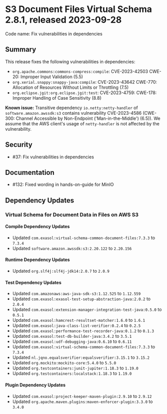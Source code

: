 # S3 Document Files Virtual Schema 2.8.1, released 2023-09-28

Code name: Fix vulnerabilities in dependencies

## Summary

This release fixes the following vulnerabilities in dependencies:

* `org.apache.commons:commons-compress:compile`: CVE-2023-42503 CWE-20: Improper Input Validation (5.5)
* `org.xerial.snappy:snappy-java:compile`: CVE-2023-43642 CWE-770: Allocation of Resources Without Limits or Throttling (7.5)
* `org.eclipse.jgit:org.eclipse.jgit:test`: CVE-2023-4759: CWE-178: Improper Handling of Case Sensitivity (8.8)

**Known issue:** Transitive dependency `io.netty:netty-handler` of `software.amazon.awssdk:s3` contains vulnerability CVE-2023-4586 (CWE-300: Channel Accessible by Non-Endpoint ('Man-in-the-Middle') (6.5)). We assume that the AWS client's usage of `netty-handler` is not affected by the vulnerability.

## Security

* #37: Fix vulnerabilities in dependencies

## Documentation

* #132: Fixed wording in hands-on-guide for MinIO

## Dependency Updates

### Virtual Schema for Document Data in Files on AWS S3

#### Compile Dependency Updates

* Updated `com.exasol:virtual-schema-common-document-files:7.3.3` to `7.3.4`
* Updated `software.amazon.awssdk:s3:2.20.122` to `2.20.156`

#### Runtime Dependency Updates

* Updated `org.slf4j:slf4j-jdk14:2.0.7` to `2.0.9`

#### Test Dependency Updates

* Updated `com.amazonaws:aws-java-sdk-s3:1.12.525` to `1.12.559`
* Updated `com.exasol:exasol-test-setup-abstraction-java:2.0.2` to `2.0.4`
* Updated `com.exasol:extension-manager-integration-test-java:0.5.0` to `0.5.1`
* Updated `com.exasol:hamcrest-resultset-matcher:1.6.0` to `1.6.1`
* Updated `com.exasol:java-class-list-verifier:0.2.4` to `0.2.5`
* Updated `com.exasol:performance-test-recorder-java:0.1.2` to `0.1.3`
* Updated `com.exasol:test-db-builder-java:3.4.2` to `3.5.1`
* Updated `com.exasol:udf-debugging-java:0.6.10` to `0.6.11`
* Updated `com.exasol:virtual-schema-common-document-files:7.3.3` to `7.3.4`
* Updated `nl.jqno.equalsverifier:equalsverifier:3.15.1` to `3.15.2`
* Updated `org.mockito:mockito-core:5.4.0` to `5.5.0`
* Updated `org.testcontainers:junit-jupiter:1.18.3` to `1.19.0`
* Updated `org.testcontainers:localstack:1.18.3` to `1.19.0`

#### Plugin Dependency Updates

* Updated `com.exasol:project-keeper-maven-plugin:2.9.10` to `2.9.12`
* Updated `org.apache.maven.plugins:maven-enforcer-plugin:3.3.0` to `3.4.0`
